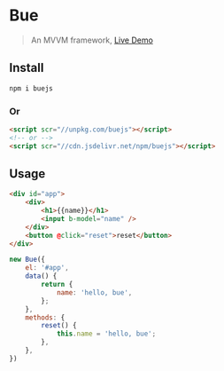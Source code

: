 # Bue
> An MVVM framework, [Live Demo](https://bowencool.github.io/bue/)

## Install
``` bash
npm i buejs
```
### Or
``` html
<script scr="//unpkg.com/buejs"></script>
<!-- or -->
<script scr="//cdn.jsdelivr.net/npm/buejs"></script>
```

## Usage
``` html
<div id="app">
	<div>
		<h1>{{name}}</h1>
		<input b-model="name" />
	</div>
	<button @click="reset">reset</button>
</div>
```
``` js
new Bue({
	el: '#app',
	data() {
		return {
			name: 'hello, bue',
		};
	},
	methods: {
		reset() {
			this.name = 'hello, bue';
		},
	},
})
```
